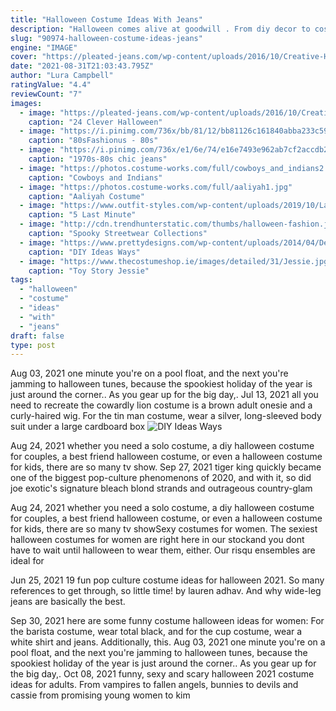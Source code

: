 ```yaml
---
title: "Halloween Costume Ideas With Jeans"
description: "Halloween comes alive at goodwill . From diy decor to costume inspiration, weve got everything you need for a frightfully unique halloween. And this year, we've teamed up with the addams"
slug: "90974-halloween-costume-ideas-jeans"
engine: "IMAGE"
cover: "https://pleated-jeans.com/wp-content/uploads/2016/10/Creative-Halloween-Costume-Ideas-07-57f662c10f285__700-685x1236.jpg"
date: "2021-08-31T21:03:43.795Z"
author: "Lura Campbell"
ratingValue: "4.4"
reviewCount: "7"
images:
  - image: "https://pleated-jeans.com/wp-content/uploads/2016/10/Creative-Halloween-Costume-Ideas-07-57f662c10f285__700-685x1236.jpg"
    caption: "24 Clever Halloween"
  - image: "https://i.pinimg.com/736x/bb/81/12/bb81126c161840abba233c5922b2f203--madonna-costume-s-costume.jpg"
    caption: "80sFashionus - 80s"
  - image: "https://i.pinimg.com/736x/e1/6e/74/e16e7493e962ab7cf2accdb2e1c62660--chic-jeans.jpg"
    caption: "1970s-80s chic jeans"
  - image: "https://photos.costume-works.com/full/cowboys_and_indians2.jpg"
    caption: "Cowboys and Indians"
  - image: "https://photos.costume-works.com/full/aaliyah1.jpg"
    caption: "Aaliyah Costume"
  - image: "https://www.outfit-styles.com/wp-content/uploads/2019/10/Last-Minute-Diy-Halloween-Costumes.jpg"
    caption: "5 Last Minute"
  - image: "http://cdn.trendhunterstatic.com/thumbs/halloween-fashion.jpeg"
    caption: "Spooky Streetwear Collections"
  - image: "https://www.prettydesigns.com/wp-content/uploads/2014/04/Denim-Corset.jpg"
    caption: "DIY Ideas Ways"
  - image: "https://www.thecostumeshop.ie/images/detailed/31/Jessie.jpg"
    caption: "Toy Story Jessie"
tags:
  - "halloween"
  - "costume"
  - "ideas"
  - "with"
  - "jeans"
draft: false
type: post
---
```


Aug 03, 2021 one minute you're on a pool float, and the next you're jamming to halloween tunes, because the spookiest holiday of the year is just around the corner.. As you gear up for the big day,. Jul 13, 2021 all you need to recreate the cowardly lion costume is a brown adult onesie and a curly-haired wig. For the tin man costume, wear a silver, long-sleeved body suit under a large cardboard box
![DIY Ideas Ways](https://www.prettydesigns.com/wp-content/uploads/2014/04/Denim-Corset.jpg "DIY Ideas Ways")

Aug 24, 2021 whether you need a solo costume, a diy halloween costume for couples, a best friend halloween costume, or even a halloween costume for kids, there are so many tv show. Sep 27, 2021 tiger king quickly became one of the biggest pop-culture phenomenons of 2020, and with it, so did joe exotic&#39;s signature bleach blond strands and outrageous country-glam
<!--inArticleAds-->

<!--galleryOne-->

Aug 24, 2021 whether you need a solo costume, a diy halloween costume for couples, a best friend halloween costume, or even a halloween costume for kids, there are so many tv showSexy costumes for women. The sexiest halloween costumes for women are right here in our stockand you dont have to wait until halloween to wear them, either. Our risqu ensembles are ideal for
<!--inArticleAds-->

<!--galleryTwo-->

Jun 25, 2021 19 fun pop culture costume ideas for halloween 2021. So many references to get through, so little time! by lauren adhav.  And why wide-leg jeans are basically the best.
<!--galleryThree-->

Sep 30, 2021 here are some funny costume halloween ideas for women:  For the barista costume, wear total black, and for the cup costume, wear a white shirt and jeans. Additionally, this. Aug 03, 2021 one minute you're on a pool float, and the next you're jamming to halloween tunes, because the spookiest holiday of the year is just around the corner.. As you gear up for the big day,. Oct 08, 2021 funny, sexy and scary halloween 2021 costume ideas for adults. From vampires to fallen angels, bunnies to devils and cassie from promising young women to kim